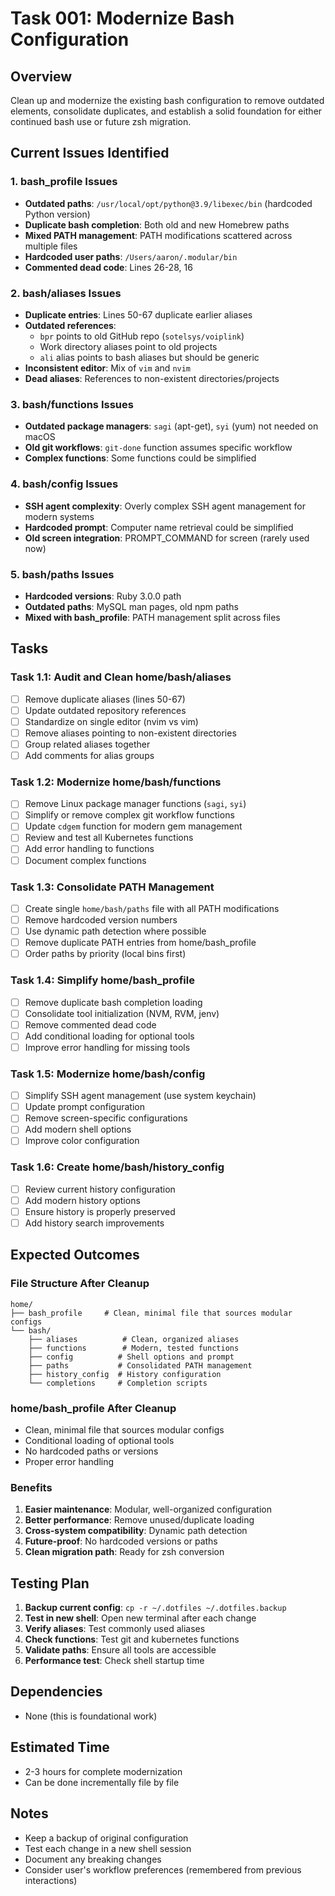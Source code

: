 # Task 001: Modernize Bash Configuration

## Overview
Clean up and modernize the existing bash configuration to remove outdated elements, consolidate duplicates, and establish a solid foundation for either continued bash use or future zsh migration.

## Current Issues Identified

### 1. bash_profile Issues
- **Outdated paths**: `/usr/local/opt/python@3.9/libexec/bin` (hardcoded Python version)
- **Duplicate bash completion**: Both old and new Homebrew paths
- **Mixed PATH management**: PATH modifications scattered across multiple files
- **Hardcoded user paths**: `/Users/aaron/.modular/bin`
- **Commented dead code**: Lines 26-28, 16

### 2. bash/aliases Issues
- **Duplicate entries**: Lines 50-67 duplicate earlier aliases
- **Outdated references**:
  - `bpr` points to old GitHub repo (`sotelsys/voiplink`)
  - Work directory aliases point to old projects
  - `ali` alias points to bash aliases but should be generic
- **Inconsistent editor**: Mix of `vim` and `nvim`
- **Dead aliases**: References to non-existent directories/projects

### 3. bash/functions Issues
- **Outdated package managers**: `sagi` (apt-get), `syi` (yum) not needed on macOS
- **Old git workflows**: `git-done` function assumes specific workflow
- **Complex functions**: Some functions could be simplified

### 4. bash/config Issues
- **SSH agent complexity**: Overly complex SSH agent management for modern systems
- **Hardcoded prompt**: Computer name retrieval could be simplified
- **Old screen integration**: PROMPT_COMMAND for screen (rarely used now)

### 5. bash/paths Issues
- **Hardcoded versions**: Ruby 3.0.0 path
- **Outdated paths**: MySQL man pages, old npm paths
- **Mixed with bash_profile**: PATH management split across files

## Tasks

### Task 1.1: Audit and Clean home/bash/aliases
- [ ] Remove duplicate aliases (lines 50-67)
- [ ] Update outdated repository references
- [ ] Standardize on single editor (nvim vs vim)
- [ ] Remove aliases pointing to non-existent directories
- [ ] Group related aliases together
- [ ] Add comments for alias groups

### Task 1.2: Modernize home/bash/functions
- [ ] Remove Linux package manager functions (`sagi`, `syi`)
- [ ] Simplify or remove complex git workflow functions
- [ ] Update `cdgem` function for modern gem management
- [ ] Review and test all Kubernetes functions
- [ ] Add error handling to functions
- [ ] Document complex functions

### Task 1.3: Consolidate PATH Management
- [ ] Create single `home/bash/paths` file with all PATH modifications
- [ ] Remove hardcoded version numbers
- [ ] Use dynamic path detection where possible
- [ ] Remove duplicate PATH entries from home/bash_profile
- [ ] Order paths by priority (local bins first)

### Task 1.4: Simplify home/bash_profile
- [ ] Remove duplicate bash completion loading
- [ ] Consolidate tool initialization (NVM, RVM, jenv)
- [ ] Remove commented dead code
- [ ] Add conditional loading for optional tools
- [ ] Improve error handling for missing tools

### Task 1.5: Modernize home/bash/config
- [ ] Simplify SSH agent management (use system keychain)
- [ ] Update prompt configuration
- [ ] Remove screen-specific configurations
- [ ] Add modern shell options
- [ ] Improve color configuration

### Task 1.6: Create home/bash/history_config
- [ ] Review current history configuration
- [ ] Add modern history options
- [ ] Ensure history is properly preserved
- [ ] Add history search improvements

## Expected Outcomes

### File Structure After Cleanup
```
home/
├── bash_profile     # Clean, minimal file that sources modular configs
└── bash/
    ├── aliases          # Clean, organized aliases
    ├── functions        # Modern, tested functions
    ├── config          # Shell options and prompt
    ├── paths           # Consolidated PATH management
    ├── history_config  # History configuration
    └── completions     # Completion scripts
```

### home/bash_profile After Cleanup
- Clean, minimal file that sources modular configs
- Conditional loading of optional tools
- No hardcoded paths or versions
- Proper error handling

### Benefits
1. **Easier maintenance**: Modular, well-organized configuration
2. **Better performance**: Remove unused/duplicate loading
3. **Cross-system compatibility**: Dynamic path detection
4. **Future-proof**: No hardcoded versions or paths
5. **Clean migration path**: Ready for zsh conversion

## Testing Plan
1. **Backup current config**: `cp -r ~/.dotfiles ~/.dotfiles.backup`
2. **Test in new shell**: Open new terminal after each change
3. **Verify aliases**: Test commonly used aliases
4. **Check functions**: Test git and kubernetes functions
5. **Validate paths**: Ensure all tools are accessible
6. **Performance test**: Check shell startup time

## Dependencies
- None (this is foundational work)

## Estimated Time
- 2-3 hours for complete modernization
- Can be done incrementally file by file

## Notes
- Keep a backup of original configuration
- Test each change in a new shell session
- Document any breaking changes
- Consider user's workflow preferences (remembered from previous interactions)
